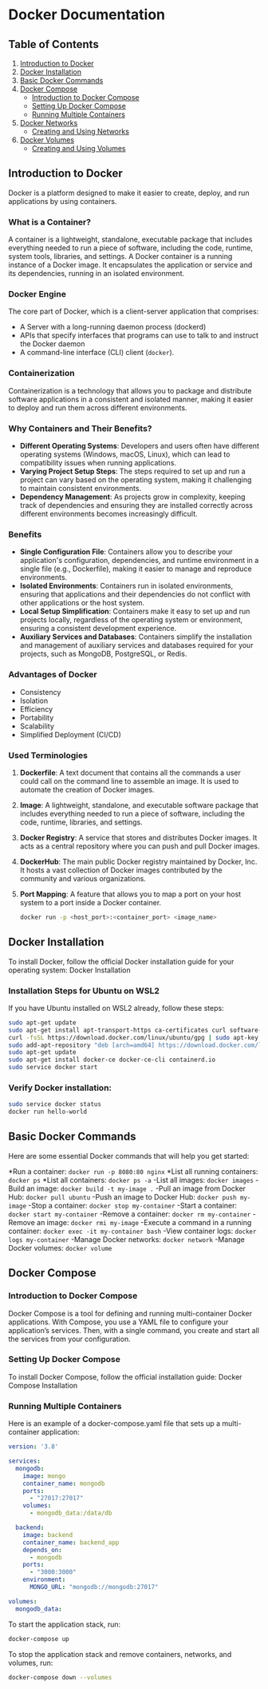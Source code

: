 # Docker Documentation

## Table of Contents
1. [Introduction to Docker](#introduction-to-docker)
2. [Docker Installation](#docker-installation)
3. [Basic Docker Commands](#basic-docker-commands)
4. [Docker Compose](#docker-compose)
   - [Introduction to Docker Compose](#introduction-to-docker-compose)
   - [Setting Up Docker Compose](#setting-up-docker-compose)
   - [Running Multiple Containers](#running-multiple-containers)
5. [Docker Networks](#docker-networks)
   - [Creating and Using Networks](#creating-and-using-networks)
6. [Docker Volumes](#docker-volumes)
   - [Creating and Using Volumes](#creating-and-using-volumes)

## Introduction to Docker
Docker is a platform designed to make it easier to create, deploy, and run applications by using containers.

### What is a Container?
A container is a lightweight, standalone, executable package that includes everything needed to run a piece of software, including the code, runtime, system tools, libraries, and settings. A Docker container is a running instance of a Docker image. It encapsulates the application or service and its dependencies, running in an isolated environment.

### Docker Engine
The core part of Docker, which is a client-server application that comprises:
- A Server with a long-running daemon process (dockerd)
- APIs that specify interfaces that programs can use to talk to and instruct the Docker daemon
- A command-line interface (CLI) client (`docker`).

### Containerization
Containerization is a technology that allows you to package and distribute software applications in a consistent and isolated manner, making it easier to deploy and run them across different environments.

### Why Containers and Their Benefits?
- **Different Operating Systems**: Developers and users often have different operating systems (Windows, macOS, Linux), which can lead to compatibility issues when running applications.
- **Varying Project Setup Steps**: The steps required to set up and run a project can vary based on the operating system, making it challenging to maintain consistent environments.
- **Dependency Management**: As projects grow in complexity, keeping track of dependencies and ensuring they are installed correctly across different environments becomes increasingly difficult.

### Benefits
- **Single Configuration File**: Containers allow you to describe your application's configuration, dependencies, and runtime environment in a single file (e.g., Dockerfile), making it easier to manage and reproduce environments.
- **Isolated Environments**: Containers run in isolated environments, ensuring that applications and their dependencies do not conflict with other applications or the host system.
- **Local Setup Simplification**: Containers make it easy to set up and run projects locally, regardless of the operating system or environment, ensuring a consistent development experience.
- **Auxiliary Services and Databases**: Containers simplify the installation and management of auxiliary services and databases required for your projects, such as MongoDB, PostgreSQL, or Redis.

### Advantages of Docker
- Consistency
- Isolation
- Efficiency
- Portability
- Scalability
- Simplified Deployment (CI/CD)

### Used Terminologies
1. **Dockerfile**: A text document that contains all the commands a user could call on the command line to assemble an image. It is used to automate the creation of Docker images.
2. **Image**: A lightweight, standalone, and executable software package that includes everything needed to run a piece of software, including the code, runtime, libraries, and settings.
3. **Docker Registry**: A service that stores and distributes Docker images. It acts as a central repository where you can push and pull Docker images.
4. **DockerHub**: The main public Docker registry maintained by Docker, Inc. It hosts a vast collection of Docker images contributed by the community and various organizations.
5. **Port Mapping**: A feature that allows you to map a port on your host system to a port inside a Docker container.

   ```sh
   docker run -p <host_port>:<container_port> <image_name>
   ```

## Docker Installation
To install Docker, follow the official Docker installation guide for your operating system: Docker Installation

### Installation Steps for Ubuntu on WSL2
If you have Ubuntu installed on WSL2 already, follow these steps:

``` sh
sudo apt-get update
sudo apt-get install apt-transport-https ca-certificates curl software-properties-common
curl -fsSL https://download.docker.com/linux/ubuntu/gpg | sudo apt-key add -
sudo add-apt-repository "deb [arch=amd64] https://download.docker.com/linux/ubuntu $(lsb_release -cs) stable"
sudo apt-get update
sudo apt-get install docker-ce docker-ce-cli containerd.io
sudo service docker start
```

### Verify Docker installation:

``` sh
sudo service docker status
docker run hello-world
```

## Basic Docker Commands
Here are some essential Docker commands that will help you get started:

*Run a container: `docker run -p 8080:80 nginx`
*List all running containers: `docker ps`
*List all containers: `docker ps -a`
-List all images: `docker images`
-Build an image: `docker build -t my-image .` 
-Pull an image from Docker Hub: `docker pull ubuntu`
-Push an image to Docker Hub: `docker push my-image`
-Stop a container: `docker stop my-container`
-Start a container: `docker start my-container`
-Remove a container: `docker rm my-container`
-Remove an image: `docker rmi my-image`
-Execute a command in a running container: `docker exec -it my-container bash`
-View container logs: `docker logs my-container`
-Manage Docker networks: `docker network`
-Manage Docker volumes: `docker volume`

## Docker Compose 
### Introduction to Docker Compose
Docker Compose is a tool for defining and running multi-container Docker applications. With Compose, you use a YAML file to configure your application’s services. Then, with a single command, you create and start all the services from your configuration.

### Setting Up Docker Compose
To install Docker Compose, follow the official installation guide: Docker Compose Installation

### Running Multiple Containers
Here is an example of a docker-compose.yaml file that sets up a multi-container application:

``` yaml
version: '3.8'

services:
  mongodb:
    image: mongo
    container_name: mongodb
    ports:
      - "27017:27017"
    volumes:
      - mongodb_data:/data/db

  backend:
    image: backend
    container_name: backend_app
    depends_on:
      - mongodb
    ports:
      - "3000:3000"
    environment:
      MONGO_URL: "mongodb://mongodb:27017"

volumes:
  mongodb_data:
```

To start the application stack, run:
``` sh
docker-compose up
```

To stop the application stack and remove containers, networks, and volumes, run:
``` sh
docker-compose down --volumes
```

